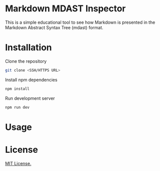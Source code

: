 # Markdown MDAST Inspector 

This is a simple educational tool to see how Markdown is presented in the Markdown Abstract Syntax Tree (mdast) format.

# Installation

Clone the repository

```bash
git clone <SSH/HTTPS URL>
```

Install npm dependencies

```bash
npm install
```

Run development server

```bash
npm run dev
```

# Usage

# License

[MIT License.](https://github.com/alexwkleung/Markdown-MDAST-Inspector/blob/main/LICENSE)
